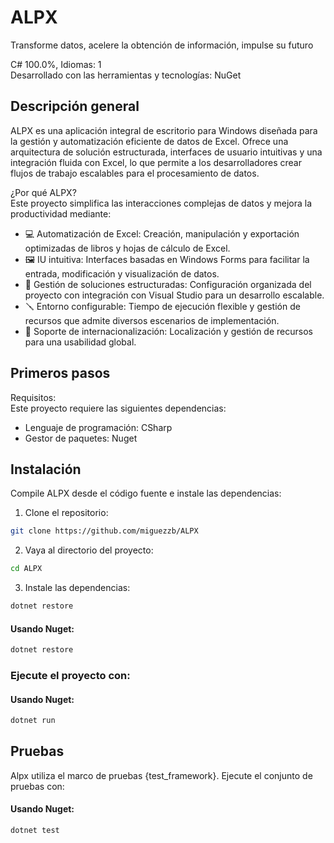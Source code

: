 # ALPX
Transforme datos, acelere la obtención de información, impulse su futuro

C# 100.0%, Idiomas: 1  
Desarrollado con las herramientas y tecnologías: NuGet



## Descripción general
ALPX es una aplicación integral de escritorio para Windows diseñada para la gestión y automatización eficiente de datos de Excel. Ofrece una arquitectura de solución estructurada, interfaces de usuario intuitivas y una integración fluida con Excel, lo que permite a los desarrolladores crear flujos de trabajo escalables para el procesamiento de datos.  

¿Por qué ALPX?  
Este proyecto simplifica las interacciones complejas de datos y mejora la productividad mediante:

- 💻 Automatización de Excel: Creación, manipulación y exportación optimizadas de libros y hojas de cálculo de Excel.
- 🖼️ IU intuitiva: Interfaces basadas en Windows Forms para facilitar la entrada, modificación y visualización de datos.
- 🔨 Gestión de soluciones estructuradas: Configuración organizada del proyecto con integración con Visual Studio para un desarrollo escalable.
- 🪛 Entorno configurable: Tiempo de ejecución flexible y gestión de recursos que admite diversos escenarios de implementación.  
- 📂 Soporte de internacionalización: Localización y gestión de recursos para una usabilidad global.


## Primeros pasos

Requisitos:  
Este proyecto requiere las siguientes dependencias:  
- Lenguaje de programación: CSharp
- Gestor de paquetes: Nuget



## Instalación

Compile ALPX desde el código fuente e instale las dependencias:  

1. Clone el repositorio:
```bash
git clone https://github.com/miguezzb/ALPX
```
2. Vaya al directorio del proyecto:
```bash
cd ALPX
```
3. Instale las dependencias:
```bash
dotnet restore
```

#### Usando Nuget:
```bash
dotnet restore
```

### Ejecute el proyecto con:  
#### Usando Nuget:
```bash
dotnet run
```

## Pruebas
Alpx utiliza el marco de pruebas {test_framework}. Ejecute el conjunto de pruebas con:
#### Usando Nuget:
```bash
dotnet test
```

    
